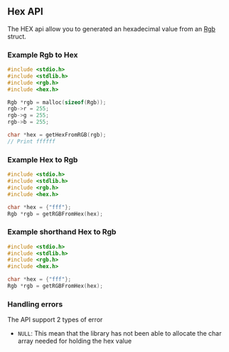 ## Hex API

The HEX api allow you to generated an hexadecimal value from an [Rgb](rgb.md) struct.

### Example Rgb to Hex

```c
#include <stdio.h>
#include <stdlib.h>
#include <rgb.h>
#include <hex.h>

Rgb *rgb = malloc(sizeof(Rgb));
rgb->r = 255;
rgb->g = 255;
rgb->b = 255;

char *hex = getHexFromRGB(rgb);
// Print ffffff
```

### Example Hex to Rgb

```c
#include <stdio.h>
#include <stdlib.h>
#include <rgb.h>
#include <hex.h>

char *hex = {"fff"};
Rgb *rgb = getRGBFromHex(hex);
```

### Example shorthand Hex to Rgb

```c
#include <stdio.h>
#include <stdlib.h>
#include <rgb.h>
#include <hex.h>

char *hex = {"fff"};
Rgb *rgb = getRGBFromHex(hex);
```

### Handling errors

The API support 2 types of error

- ```NULL```: This mean that the library has not been able to allocate the char array needed for holding the hex value

